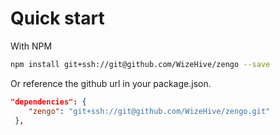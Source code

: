 # Quick start

With NPM

```bash
npm install git+ssh://git@github.com/WizeHive/zengo --save
```

Or reference the github url in your package.json.

```json
"dependencies": {
    "zengo": "git+ssh://git@github.com/WizeHive/zengo.git"
 },
```
